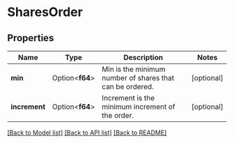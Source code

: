 # SharesOrder

## Properties

Name | Type | Description | Notes
------------ | ------------- | ------------- | -------------
**min** | Option<**f64**> | Min is the minimum number of shares that can be ordered. | [optional]
**increment** | Option<**f64**> | Increment is the minimum increment of the order. | [optional]

[[Back to Model list]](../README.md#documentation-for-models) [[Back to API list]](../README.md#documentation-for-api-endpoints) [[Back to README]](../README.md)


